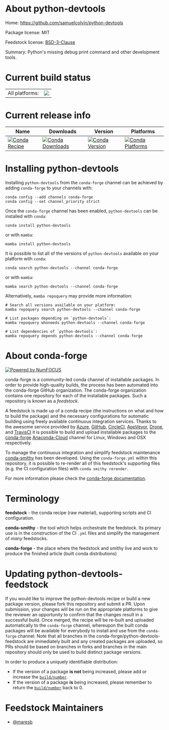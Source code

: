 About python-devtools
=====================

Home: https://github.com/samuelcolvin/python-devtools

Package license: MIT

Feedstock license: [BSD-3-Clause](https://github.com/conda-forge/python-devtools-feedstock/blob/main/LICENSE.txt)

Summary: Python's missing debug print command and other development tools.

Current build status
====================


<table><tr><td>All platforms:</td>
    <td>
      <a href="https://dev.azure.com/conda-forge/feedstock-builds/_build/latest?definitionId=12497&branchName=main">
        <img src="https://dev.azure.com/conda-forge/feedstock-builds/_apis/build/status/python-devtools-feedstock?branchName=main">
      </a>
    </td>
  </tr>
</table>

Current release info
====================

| Name | Downloads | Version | Platforms |
| --- | --- | --- | --- |
| [![Conda Recipe](https://img.shields.io/badge/recipe-python--devtools-green.svg)](https://anaconda.org/conda-forge/python-devtools) | [![Conda Downloads](https://img.shields.io/conda/dn/conda-forge/python-devtools.svg)](https://anaconda.org/conda-forge/python-devtools) | [![Conda Version](https://img.shields.io/conda/vn/conda-forge/python-devtools.svg)](https://anaconda.org/conda-forge/python-devtools) | [![Conda Platforms](https://img.shields.io/conda/pn/conda-forge/python-devtools.svg)](https://anaconda.org/conda-forge/python-devtools) |

Installing python-devtools
==========================

Installing `python-devtools` from the `conda-forge` channel can be achieved by adding `conda-forge` to your channels with:

```
conda config --add channels conda-forge
conda config --set channel_priority strict
```

Once the `conda-forge` channel has been enabled, `python-devtools` can be installed with `conda`:

```
conda install python-devtools
```

or with `mamba`:

```
mamba install python-devtools
```

It is possible to list all of the versions of `python-devtools` available on your platform with `conda`:

```
conda search python-devtools --channel conda-forge
```

or with `mamba`:

```
mamba search python-devtools --channel conda-forge
```

Alternatively, `mamba repoquery` may provide more information:

```
# Search all versions available on your platform:
mamba repoquery search python-devtools --channel conda-forge

# List packages depending on `python-devtools`:
mamba repoquery whoneeds python-devtools --channel conda-forge

# List dependencies of `python-devtools`:
mamba repoquery depends python-devtools --channel conda-forge
```


About conda-forge
=================

[![Powered by
NumFOCUS](https://img.shields.io/badge/powered%20by-NumFOCUS-orange.svg?style=flat&colorA=E1523D&colorB=007D8A)](https://numfocus.org)

conda-forge is a community-led conda channel of installable packages.
In order to provide high-quality builds, the process has been automated into the
conda-forge GitHub organization. The conda-forge organization contains one repository
for each of the installable packages. Such a repository is known as a *feedstock*.

A feedstock is made up of a conda recipe (the instructions on what and how to build
the package) and the necessary configurations for automatic building using freely
available continuous integration services. Thanks to the awesome service provided by
[Azure](https://azure.microsoft.com/en-us/services/devops/), [GitHub](https://github.com/),
[CircleCI](https://circleci.com/), [AppVeyor](https://www.appveyor.com/),
[Drone](https://cloud.drone.io/welcome), and [TravisCI](https://travis-ci.com/)
it is possible to build and upload installable packages to the
[conda-forge](https://anaconda.org/conda-forge) [Anaconda-Cloud](https://anaconda.org/)
channel for Linux, Windows and OSX respectively.

To manage the continuous integration and simplify feedstock maintenance
[conda-smithy](https://github.com/conda-forge/conda-smithy) has been developed.
Using the ``conda-forge.yml`` within this repository, it is possible to re-render all of
this feedstock's supporting files (e.g. the CI configuration files) with ``conda smithy rerender``.

For more information please check the [conda-forge documentation](https://conda-forge.org/docs/).

Terminology
===========

**feedstock** - the conda recipe (raw material), supporting scripts and CI configuration.

**conda-smithy** - the tool which helps orchestrate the feedstock.
                   Its primary use is in the construction of the CI ``.yml`` files
                   and simplify the management of *many* feedstocks.

**conda-forge** - the place where the feedstock and smithy live and work to
                  produce the finished article (built conda distributions)


Updating python-devtools-feedstock
==================================

If you would like to improve the python-devtools recipe or build a new
package version, please fork this repository and submit a PR. Upon submission,
your changes will be run on the appropriate platforms to give the reviewer an
opportunity to confirm that the changes result in a successful build. Once
merged, the recipe will be re-built and uploaded automatically to the
`conda-forge` channel, whereupon the built conda packages will be available for
everybody to install and use from the `conda-forge` channel.
Note that all branches in the conda-forge/python-devtools-feedstock are
immediately built and any created packages are uploaded, so PRs should be based
on branches in forks and branches in the main repository should only be used to
build distinct package versions.

In order to produce a uniquely identifiable distribution:
 * If the version of a package **is not** being increased, please add or increase
   the [``build/number``](https://docs.conda.io/projects/conda-build/en/latest/resources/define-metadata.html#build-number-and-string).
 * If the version of a package **is** being increased, please remember to return
   the [``build/number``](https://docs.conda.io/projects/conda-build/en/latest/resources/define-metadata.html#build-number-and-string)
   back to 0.

Feedstock Maintainers
=====================

* [@maresb](https://github.com/maresb/)

